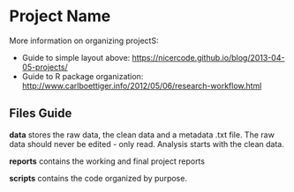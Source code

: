 
# Project Name

More information on organizing projectS:
* Guide to simple layout above: https://nicercode.github.io/blog/2013-04-05-projects/
* Guide to R package organization: http://www.carlboettiger.info/2012/05/06/research-workflow.html



## Files Guide

__data__ stores the raw data, the clean data and a metadata .txt file. The raw data should never be edited - only read. Analysis starts with the clean data.

__reports__ contains the working and final project reports

__scripts__ contains the code organized by purpose. 
